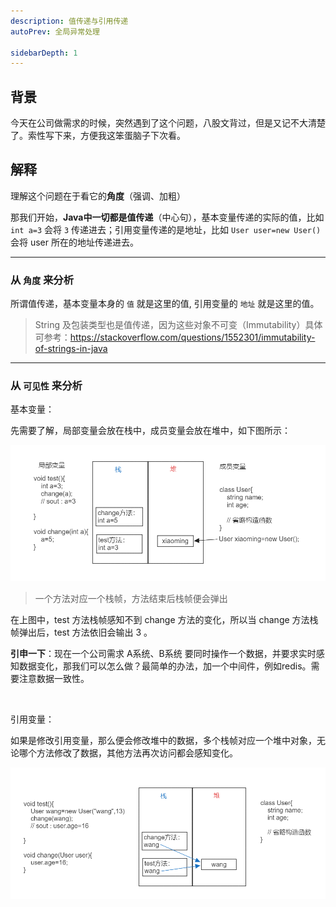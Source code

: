 ```yaml
---
description: 值传递与引用传递
autoPrev: 全局异常处理

sidebarDepth: 1
---
```



## 背景
今天在公司做需求的时候，突然遇到了这个问题，八股文背过，但是又记不大清楚了。索性写下来，方便我这笨蛋脑子下次看。


## 解释
理解这个问题在于看它的**角度**（强调、加粗）

那我们开始，**Java中一切都是值传递**（中心句），基本变量传递的实际的值，比如 `int a=3`  会将 `3` 传递进去；引用变量传递的是地址，比如 `User user=new User()` 会将 user 所在的地址传递进去。

---
### 从 `角度` 来分析
所谓值传递，基本变量本身的 `值` 就是这里的值, 引用变量的 `地址` 就是这里的值。

> String 及包装类型也是值传递，因为这些对象不可变（Immutability）具体可参考：https://stackoverflow.com/questions/1552301/immutability-of-strings-in-java

---

### 从 `可见性` 来分析

基本变量：

先需要了解，局部变量会放在栈中，成员变量会放在堆中，如下图所示：

![](.\assets\值传递与引用传递\1704037-20231008191712122-666041907.png)


> 一个方法对应一个栈帧，方法结束后栈帧便会弹出

在上图中，test 方法栈帧感知不到 change 方法的变化，所以当 change 方法栈帧弹出后，test 方法依旧会输出 3 。

**引申一下**：现在一个公司需求 A系统、B系统 要同时操作一个数据，并要求实时感知数据变化，那我们可以怎么做？最简单的办法，加一个中间件，例如redis。需要注意数据一致性。

<br/>

引用变量：

如果是修改引用变量，那么便会修改堆中的数据，多个栈帧对应一个堆中对象，无论哪个方法修改了数据，其他方法再次访问都会感知变化。

![](.\assets\值传递与引用传递\1704037-20231008191721840-218593087.png)
